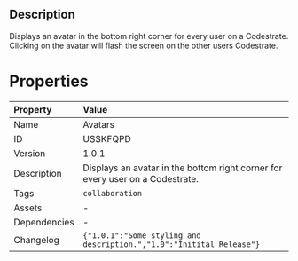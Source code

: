 <h2>Description</h2><p>Displays an avatar in the bottom right corner for every user on a Codestrate. Clicking on the avatar will flash the screen on the other users Codestrate.</p>

# Properties

| Property | Value |
| :--- | :--- |
| Name | Avatars |
| ID | USSKFQPD |
| Version | 1.0.1 |
| Description | Displays an avatar in the bottom right corner for every user on a Codestrate. |
| Tags | `collaboration` |
| Assets | - |
| Dependencies | - |
| Changelog | `{"1.0.1":"Some styling and description.","1.0":"Initital Release"}` |